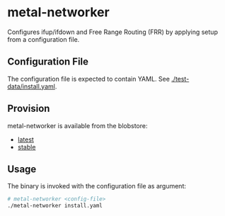 # metal-networker

Configures ifup/ifdown and Free Range Routing (FRR) by applying setup from a configuration file.

## Configuration File

The configuration file is expected to contain YAML. See [./test-data/install.yaml](test-data/install.yaml).

## Provision

metal-networker is available from the blobstore:
 
 - [latest](https://blobstore.fi-ts.io/cloud-native/metal-networker-latest.tar.gz)
 - [stable](https://blobstore.fi-ts.io/cloud-native/metal-networker-stable.tar.gz)

## Usage

The binary is invoked with the configuration file as argument:

```bash
# metal-networker <config-file>
./metal-networker install.yaml

```

